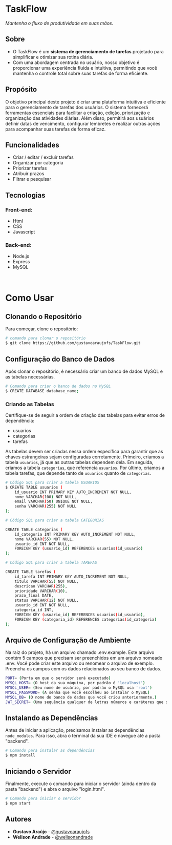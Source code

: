 <h1>TaskFlow</h1>
<i>Mantenha o fluxo de produtividade em suas mãos.</i>

<h2>Sobre</h2>
<ul>
    <li>
    O TaskFlow é um <strong>sistema de gerenciamento de tarefas</strong> projetado para simplificar e otimizar sua rotina diária.
    </li>
    <li>
    Com uma abordagem centrada no usuário, nosso objetivo é proporcionar uma experiência fluida e intuitiva, permitindo que você mantenha o controle total sobre suas tarefas de forma eficiente.
    </li>
</ul>

<h2>Propósito</h2>
O objetivo principal deste projeto é criar uma plataforma intuitiva e eficiente para o gerenciamento de tarefas dos usuários. O sistema fornecerá ferramentas essenciais para facilitar a criação, edição, priorização e organização das atividades diárias. Além disso, permitirá aos usuários definir datas de vencimento, configurar lembretes e realizar outras ações para acompanhar suas tarefas de forma eficaz.

<h2>Funcionalidades</h2>
<ul>
    <li>
        Criar / editar / excluir tarefas
    </li>
    <li>
        Organizar por categoria
    </li>
    <li>
        Priorizar tarefas
    </li>
    <li>
        Atribuir prazos
    </li>
    <li>
        Filtrar e pesquisar
    </li>
</Ul>

<h2>Tecnologias</h2>
<h3>Front-end:</h3>
<ul>
    <li>
        Html
    </li>
    <li>
        CSS
    </li>
    <li>
        Javascript
    </li>
</ul>

<h3>Back-end:</h3>
<ul>
    <li>
        Node.js
    </li>
    <li>
        Express
    </li>
    <li>
        MySQL
    </li>
</ul>

<br>

# Como Usar

## Clonando o Repositório

Para começar, clone o repositório:

```bash
# comando para clonar o repositório
$ git clone https://github.com/gustavoaraujofs/TaskFlow.git
```

## Configuração do Banco de Dados

Após clonar o repositório, é necessário criar um banco de dados MySQL e as tabelas necessárias.

```bash
# Comando para criar o banco de dados no MySQL
$ CREATE DATABASE database_name;
```

### Criando as Tabelas

Certifique-se de seguir a ordem de criação das tabelas para evitar erros de dependência:

-   usuarios
    <br>
-   categorias
    <br>
-   tarefas

As tabelas devem ser criadas nessa ordem específica para garantir que as chaves estrangeiras sejam configuradas corretamente. Primeiro, criamos a tabela `usuarios`, já que as outras tabelas dependem dela. Em seguida, criamos a tabela `categorias`, que referencia `usuarios`. Por último, criamos a tabela tarefas, que depende tanto de `usuarios` quanto de `categorias`.

```bash
# Código SQL para criar a tabela USUARIOS
$ CREATE TABLE usuarios (
    id_usuario INT PRIMARY KEY AUTO_INCREMENT NOT NULL,
    nome VARCHAR(100) NOT NULL,
    email VARCHAR(50) UNIQUE NOT NULL,
    senha VARCHAR(255) NOT NULL
);
```

```bash
# Código SQL para criar a tabela CATEGORIAS

CREATE TABLE categorias (
    id_categoria INT PRIMARY KEY AUTO_INCREMENT NOT NULL,
    nome VARCHAR(55) NOT NULL,
    usuario_id INT NOT NULL,
    FOREIGN KEY (usuario_id) REFERENCES usuarios(id_usuario)
);
```

```bash
# Código SQL para criar a tabela TAREFAS

CREATE TABLE tarefas (
    id_tarefa INT PRIMARY KEY AUTO_INCREMENT NOT NULL,
    titulo VARCHAR(55) NOT NULL,
    descricao VARCHAR(255),
    prioridade VARCHAR(10),
    prazo_final DATE,
    status VARCHAR(12) NOT NULL,
    usuario_id INT NOT NULL,
    categoria_id INT,
    FOREIGN KEY (usuario_id) REFERENCES usuarios(id_usuario),
    FOREIGN KEY (categoria_id) REFERENCES categorias(id_categoria)
);
```

## Arquivo de Configuração de Ambiente

Na raiz do projeto, há um arquivo chamado .env.example. Este arquivo contém 5 campos que precisam ser preenchidos em um arquivo nomeado .env. Você pode criar este arquivo ou renomear o arquivo de exemplo. Preencha os campos com os dados relacionados ao seu banco de dados.

```bash
PORT= (Porta em que o servidor será executado)
MYSQL_HOST= (O host da sua máquina, por padrão é 'localhost')
MYSQL_USER= (Seu nome de usuário, por padrão o MySQL usa 'root')
MYSQL_PASSWORD= (A senha que você escolheu ao instalar o MySQL)
MYSQL_DB= (O nome do banco de dados que você criou anteriormente.)
JWT_SECRET= (Uma sequência qualquer de letras números e caráteres que será usada para criação do token de autenticação)
```

## Instalando as Dependências
Antes de iniciar a aplicação, precisamos instalar as dependências `node_modules`. Para isso, abra o terminal da sua IDE e navegue até a pasta "backend".


```bash
# Comando para instalar as dependências
$ npm install
```

## Iniciando o Servidor
Finalmente, execute o comando para iniciar o servidor (ainda dentro da pasta "backend") e abra o arquivo "login.html".

```bash
# Comando para iniciar o servidor
$ npm start
```

## Autores

- **Gustavo Araújo** - [@gustavoaraujofs](https://github.com/gustavoaraujofs)
- **Welison Andrade** - [@welisonandrade](https://github.com/welisonandrade)
